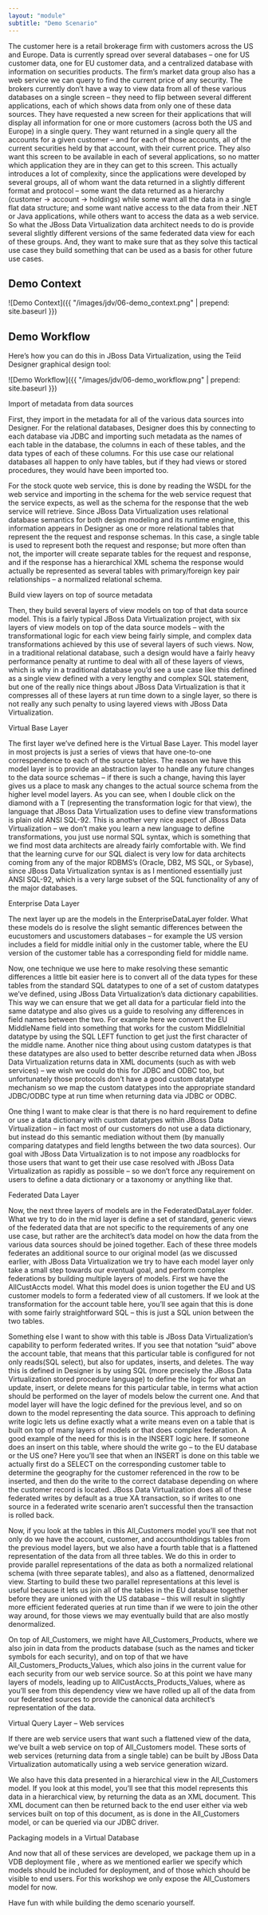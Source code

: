 ```yaml
---
layout: "module"
subtitle: "Demo Scenario"
---
```


The customer here is a retail brokerage firm with customers across the US and Europe. Data is currently spread over several databases – one for US customer data, one for EU customer data, and a centralized database with information on securities products. The firm’s market data group also has a web service we can query to find the current price of any security. The brokers currently don’t have a way to view data from all of these various databases on a single screen – they need to flip between several different applications, each of which shows data from only one of these data sources. They have requested a new screen for their applications that will display all information for one or more customers (across both the US and Europe) in a single query. They want returned in a single query all the accounts for a given customer – and for each of those accounts, all of the current securities held by that account, with their current price. They also want this screen to be available in each of several applications, so no matter which application they are in they can get to this screen. This actually introduces a lot of complexity, since the applications were developed by several groups, all of whom want the data returned in a slightly different format and protocol – some want the data returned as a hierarchy (customer → account → holdings) while some want all the data in a single flat data structure; and some want native access to the data from their .NET or Java applications, while others want to access the data as a web service. So what the JBoss Data Virtualization data architect needs to do is provide several slightly different versions of the same federated data view for each of these groups. And, they want to make sure that as they solve this tactical use case they build something that can be used as a basis for other future use cases.

## Demo Context

![Demo Context]({{ "/images/jdv/06-demo_context.png" | prepend: site.baseurl }})

## Demo Workflow

Here’s how you can do this in JBoss Data Virtualization, using the Teiid Designer graphical design tool:

![Demo Workflow]({{ "/images/jdv/06-demo_workflow.png" | prepend: site.baseurl }})

Import of metadata from data sources

First, they import in the metadata for all of the various data sources into Designer. For the relational databases, Designer does this by connecting to each database via JDBC and importing such metadata as the names of each table in the database, the columns in each of these tables, and the data types of each of these columns. For this use case our relational databases all happen to only have tables, but if they had views or stored procedures, they would have been imported too.

For the stock quote web service, this is done by reading the WSDL for the web service and importing in the schema for the web service request that the service expects, as well as the schema for the response that the web service will retrieve. Since JBoss Data Virtualization uses relational database semantics for both design modeling and its runtime engine, this information appears in Designer as one or more relational tables that represent the the request and response schemas. In this case, a single table is used to represent both the request and response; but more often than not, the importer will create separate tables for the request and response, and if the response has a hierarchical XML schema the response would actually be represented as several tables with primary/foreign key pair relationships – a normalized relational schema.

Build view layers on top of source metadata

Then, they build several layers of view models on top of that data source model. This is a fairly typical JBoss Data Virtualization project, with six layers of view models on top of the data source models – with the transformational logic for each view being fairly simple, and complex data transformations achieved by this use of several layers of such views. Now, in a traditional relational database, such a design would have a fairly heavy performance penalty at runtime to deal with all of these layers of views, which is why in a traditional database you’d see a use case like this defined as a single view defined with a very lengthy and complex SQL statement, but one of the really nice things about JBoss Data Virtualization is that it compresses all of these layers at run time down to a single layer, so there is not really any such penalty to using layered views with JBoss Data Virtualization.

Virtual Base Layer

The first layer we’ve defined here is the Virtual Base Layer. This model layer in most projects is just a series of views that have one-to-one correspendence to each of the source tables. The reason we have this model layer is to provide an abstraction layer to handle any future changes to the data source schemas – if there is such a change, having this layer gives us a place to mask any changes to the actual source schema from the higher level model layers. As you can see, when I double click on the diamond with a T (representing the transformation logic for that view), the language that JBoss Data Virtualization uses to define view transformations is plain old ANSI SQL-92. This is another very nice aspect of JBoss Data Virtualization – we don’t make you learn a new language to define transformations, you just use normal SQL syntax, which is something that we find most data architects are already fairly comfortable with. We find that the learning curve for our SQL dialect is very low for data architects coming from any of the major RDBMS’s (Oracle, DB2, MS SQL, or Sybase), since JBoss Data Virtualization syntax is as I mentioned essentially just ANSI SQL-92, which is a very large subset of the SQL functionality of any of the major databases.

Enterprise Data Layer

The next layer up are the models in the EnterpriseDataLayer folder. What these models do is resolve the slight semantic differences between the eucustomers and uscustomers databases – for example the US version includes a field for middle initial only in the customer table, where the EU version of the customer table has a corresponding field for middle name.

Now, one technique we use here to make resolving these semantic differences a little bit easier here is to convert all of the data types for these tables from the standard SQL datatypes to one of a set of custom datatypes we’ve defined, using JBoss Data Virtualization’s data dictionary capabilities. This way we can ensure that we get all data for a particular field into the same datatype and also gives us a guide to resolving any differences in field names between the two. For example here we convert the EU MiddleName field into something that works for the custom MiddleInitial datatype by using the SQL LEFT function to get just the first character of the middle name. Another nice thing about using custom datatypes is that these datatypes are also used to better describe returned data when JBoss Data Virtualization returns data in XML documents (such as with web services) – we wish we could do this for JDBC and ODBC too, but unfortunately those protocols don’t have a good custom datatype mechanism so we map the custom datatypes into the appropriate standard JDBC/ODBC type at run time when returning data via JDBC or ODBC.

One thing I want to make clear is that there is no hard requirement to define or use a data dictionary with custom datatypes within JBoss Data Virtualization – in fact most of our customers do not use a data dictionary, but instead do this semantic mediation without them (by manually comparing datatypes and field lengths between the two data sources). Our goal with JBoss Data Virtualization is to not impose any roadblocks for those users that want to get their use case resolved with JBoss Data Virtualization as rapidly as possible – so we don’t force any requirement on users to define a data dictionary or a taxonomy or anything like that.

Federated Data Layer

Now, the next three layers of models are in the FederatedDataLayer folder. What we try to do in the mid layer is define a set of standard, generic views of the federated data that are not specific to the requirements of any one use case, but rather are the architect’s data model on how the data from the various data sources should be joined together. Each of these three models federates an additional source to our original model (as we discussed earlier, with JBoss Data Virtualization we try to have each model layer only take a small step towards our eventual goal, and perform complex federations by building multiple layers of models. First we have the AllCustAccts model. What this model does is union together the EU and US customer models to form a federated view of all customers. If we look at the transformation for the account table here, you’ll see again that this is done with some fairly straightforward SQL – this is just a SQL union between the two tables.

Something else I want to show with this table is JBoss Data Virtualization’s capability to perform federated writes. If you see that notation “suid” above the account table, that means that this particular table is configured for not only reads(SQL select), but also for updates, inserts, and deletes. The way this is defined in Designer is by using SQL (more precisely the JBoss Data Virtualization stored procedure language) to define the logic for what an update, insert, or delete means for this particular table, in terms what action should be performed on the layer of models below the current one. And that model layer will have the logic defined for the previous level, and so on down to the model representing the data source. This approach to defining write logic lets us define exactly what a write means even on a table that is built on top of many layers of models or that does complex federation. A good example of the need for this is in the INSERT logic here. If someone does an insert on this table, where should the write go – to the EU database or the US one? Here you’ll see that when an INSERT is done on this table we actually first do a SELECT on the corresponding customer table to determine the geography for the customer referenced in the row to be inserted, and then do the write to the correct database depending on where the customer record is located. JBoss Data Virtualization does all of these federated writes by default as a true XA transaction, so if writes to one source in a federated write scenario aren’t successful then the transaction is rolled back.

Now, if you look at the tables in this All_Customers model you’ll see that not only do we have the account, customer, and accountholdings tables from the previous model layers, but we also have a fourth table that is a flattened representation of the data from all three tables. We do this in order to provide parallel representations of the data as both a normalized relational schema (with three separate tables), and also as a flattened, denormalized view. Starting to build these two parallel representations at this level is useful because it lets us join all of the tables in the EU database together before they are unioned with the US database – this will result in slightly more efficient federated queries at run time than if we were to join the other way around, for those views we may eventually build that are also mostly denormalized.

On top of All_Customers, we might have All_Customers_Products, where we also join in data from the products database (such as the names and ticker symbols for each security), and on top of that we have All_Customers_Products_Values, which also joins in the current value for each security from our web service source. So at this point we have many layers of models, leading up to AllCustAccts_Products_Values, where as you’ll see from this dependency view we have rolled up all of the data from our federated sources to provide the canonical data architect’s representation of the data.

Virtual Query Layer – Web services

If there are web service users that want such a flattened view of the data, we’ve built a web service on top of All_Customers model. These sorts of web services (returning data from a single table) can be built by JBoss Data Virtualization automatically using a web service generation wizard.

We also have this data presented in a hierarchical view in the All_Customers model. If you look at this model, you’ll see that this model represents this data in a hierarchical view, by returning the data as an XML document. This XML document can then be returned back to the end user either via web services built on top of this document, as is done in the All_Customers model, or can be queried via our JDBC driver.

Packaging models in a Virtual Database

And now that all of these services are developed, we package them up in a VDB deployment file , where as we mentioned earlier we specify which models should be included for deployment, and of those which should be visible to end users. For this workshop we only expose the All_Customers model for now.

Have fun with while building the demo scenario yourself.
